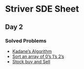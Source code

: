 # Striver SDE Sheet
## Day 2

### Solved Problems

- [Kadane’s Algorithm](./kadane-algorithm.md)
- [Sort an array of 0’s 1’s 2’s](./sort-array-of-0-1-2.md)
- [Stock buy and Sell](./stock-buy-and-sell.md)
